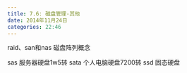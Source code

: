 ```yaml
---
title: 7.6: 磁盘管理-其他
date: 2014年11月24日
categories: 22:46
---
```

 
raid、san和nas 磁盘阵列概念
 
sas 服务器硬盘1w5转
sata 个人电脑硬盘7200转
ssd 固态硬盘

